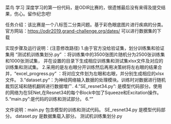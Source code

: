菜鸟 学习 深度学习的第一份代码，是ODIR比赛的，很遗憾最后没有来得及提交结果，伤心。留作纪念吧!

任务介绍：该比赛是一个八标签二分类问题。基于彩色眼底图片进行疾病的分类。
官方网站：https://odir2019.grand-challenge.org/dates/ 可以进行数据集的下载

实现步骤及运行说明：(注意修改路径)
1.由于官方没给验证集，划分训练集和验证集用 “测试机训练集划分.py” ：将训练集中的3500张图片随机分为2500张训练集和1000张测试集，
并在设置的目录下生成相应训练集和测试集xlsx文件及对应的训练集和测试集。
2.采用的是左右眼分开训练然后再用决策树将左右眼的结果合并，“excel_progress.py” ：将对应文件划为左眼和右眼，并分别生成相应的xlsx文件。
3.“dataset.py“：为神经网络输入数据的处理模块。训练时对数据进行随机裁剪区域和随机翻转进行数据増广.
4.”SE_resnet34.py”: 是模型代码部分。使用的网络为在SENet,在Resnet34的每个Block中加了Squeeze和Excitation操作。
5.“main.py”:是代码的训练和测试部分。
6.“”


文件说明：main.py 包含模型的训练和测试代码。
SE_resnet34.py 是模型代码部分。
dataset.py 是数据集载入部分。
测试机训练集划分.py
